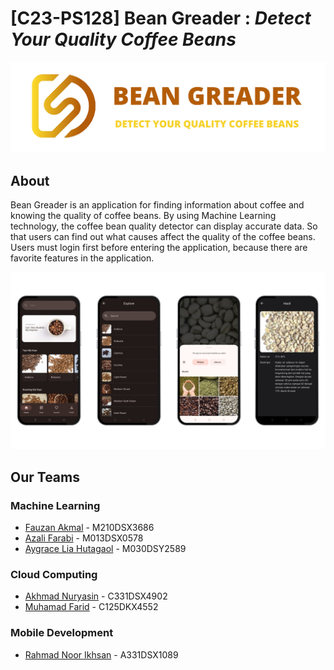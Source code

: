 # [C23-PS128] Bean Greader : _Detect Your Quality Coffee Beans_
<p align="center"><img src="https://raw.githubusercontent.com/C23-PS128/.github/main/profile/screenshot/banner-repository.png"/></p>

## About
Bean Greader is an application for finding information about coffee and knowing the quality of coffee beans. By using Machine Learning technology, the coffee bean quality detector can display accurate data. So that users can find out what causes affect the quality of the coffee beans. Users must login first before entering the application, because there are favorite features in the application.

<p align="center"><img src="https://raw.githubusercontent.com/C23-PS128/.github/main/profile/screenshot/Demo.png"/></p>

## Our Teams

### Machine Learning
- [Fauzan Akmal](https://github.com/fznakml135)  - M210DSX3686
- [Azali Farabi](https://github.com/farabifarabi)  - M013DSX0578
- [Aygrace Lia Hutagaol](https://github.com/aygracelia)  - M030DSY2589

### Cloud Computing
- [Akhmad Nuryasin](https://github.com/akhmadnuryasin) - C331DSX4902
- [Muhamad Farid](https://github.com/Muhamad-Farid) - C125DKX4552

### Mobile Development
- [Rahmad Noor Ikhsan](https://github.com/rahmadnoorikhsan) - A331DSX1089
